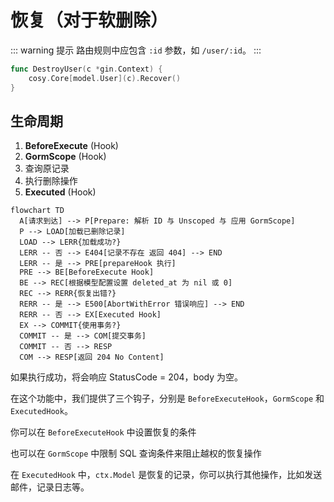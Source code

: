 # 恢复（对于软删除）

::: warning 提示
路由规则中应包含 `:id` 参数，如 `/user/:id`。
:::

```go
func DestroyUser(c *gin.Context) {
    cosy.Core[model.User](c).Recover()
}
```

## 生命周期

1. **BeforeExecute** (Hook)
2. **GormScope** (Hook)
3. 查询原记录
4. 执行删除操作
5. **Executed** (Hook)

```mermaid
flowchart TD
  A[请求到达] --> P[Prepare: 解析 ID 与 Unscoped 与 应用 GormScope]
  P --> LOAD[加载已删除记录]
  LOAD --> LERR{加载成功?}
  LERR -- 否 --> E404[记录不存在 返回 404] --> END
  LERR -- 是 --> PRE[prepareHook 执行]
  PRE --> BE[BeforeExecute Hook]
  BE --> REC[根据模型配置设置 deleted_at 为 nil 或 0]
  REC --> RERR{恢复出错?}
  RERR -- 是 --> E500[AbortWithError 错误响应] --> END
  RERR -- 否 --> EX[Executed Hook]
  EX --> COMMIT{使用事务?}
  COMMIT -- 是 --> COM[提交事务]
  COMMIT -- 否 --> RESP
  COM --> RESP[返回 204 No Content]
```

如果执行成功，将会响应 StatusCode = 204，body 为空。

在这个功能中，我们提供了三个钩子，分别是 `BeforeExecuteHook`，`GormScope` 和 `ExecutedHook`。

你可以在 `BeforeExecuteHook` 中设置恢复的条件

也可以在 `GormScope` 中限制 SQL 查询条件来阻止越权的恢复操作

在 `ExecutedHook` 中，`ctx.Model` 是恢复的记录，你可以执行其他操作，比如发送邮件，记录日志等。
